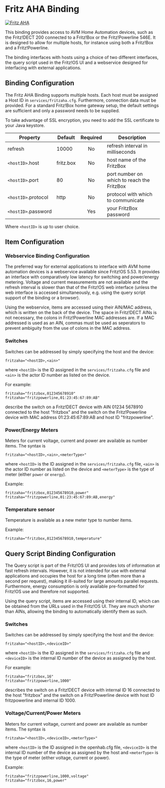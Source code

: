 # Fritz AHA Binding

[![Fritz AHA](http://img.youtube.com/vi/qYrpPrLY868/0.jpg)](http://www.youtube.com/watch?v=qYrpPrLY868)

This binding provides access to AVM Home Automation devices, such as the Fritz!DECT 200 connected to a Fritz!Box or the Fritz!Powerline 546E. It is designed to allow for multiple hosts, for instance using both a Fritz!Box and a Fritz!Powerline.

The binding interfaces with hosts using a choice of two different interfaces, the query script used in the Fritz!OS UI and a webservice designed for interfacing with external applications.

## Binding Configuration

The Fritz AHA Binding supports multiple hosts. Each host must be assigned a Host ID in `services/fritzaha.cfg`. Furthermore, connection data must be provided. For a standard Fritz!Box home gateway setup, the default settings are sufficient and only a password needs to be supplied.

To take advantage of SSL encryption, you need to add the SSL certificate to your Java keystore.

| Property | Default | Required | Description |
|----------|---------|:--------:|-------------|
| refresh  | 10000   |    No    | refresh interval in milliseconds |
| `<hostID>`.host | fritz.box | No | host name of the FritzBox |
| `<hostID>`.port | 80        | No | port number on which to reach the FritzBox |
| `<hostID>`.protocol | http  | No | protocol with which to communicate |
| `<hostID>`.password| |  Yes   | your FritzBox password |

Where `<hostID>` is up to user choice.

## Item Configuration

### Webservice Binding Configuration

The preferred way for external applications to interface with AVM home automation devices is a webservice available since Fritz!OS 5.53. It provides an interface with comparatively low latency for switching and power/energy metering. Voltage and current measurements are not available and the refresh interval is slower than that of the Fritz!OS web interface (unless the web interface is accessed simultaneously, e.g. using the query script support of the binding or a browser).

Using the webservice, items are accessed using their AIN/MAC address, which is written on the back of the device. The space in Fritz!DECT AINs is not necessary, the colons in Fritz!Powerline MAC addresses are. If a MAC addressed is used as an AIN, commas must be used as seperators to prevent ambiguity from the use of colons in the MAC address.

### Switches

Switches can be addressed by simply specifying the host and the device:

```
fritzaha="<hostID>,<ain>"
```

where `<hostID>` is the ID assigned in the `services/fritzaha.cfg` file and `<ain>` is the actor ID number as listed on the device.

For example:

```
fritzaha="fritzbox,012345678910"
fritzaha="fritzpowerline,01:23:45:67:89:AB"
```

describe the switch on a Fritz!DECT device with AIN 01234 5678910 connected to the host "fritzbox" and the switch on the Fritz!Powerline device with MAC address 01:23:45:67:89:AB and host ID "fritzpowerline".

### Power/Energy Meters

Meters for current voltage, current and power are available as number items. The syntax is

```
fritzaha="<hostID>,<ain>,<meterType>"
```

where `<hostID>` is the ID assigned in the `services/fritzaha.cfg` file, `<ain>` is the actor ID number as listed on the device and `<meterType>` is the type of meter (either `power` or `energy`).

Example:

```
fritzaha="fritzbox,012345678910,power"
fritzaha="fritzpowerline,01:23:45:67:89:AB,energy"
```

### Temperature sensor

Temperature is available as a new meter type to number items.

Example:

```
fritzaha="fritzbox,012345678910,temperature"
```

## Query Script Binding Configuration

The Query script is part of the Fritz!OS UI and provides lots of information at fast refresh intervals. However, it is not intended for use with external applications and occupies the host for a long time (often more than a second per request), making it ill-suited for large amounts parallel requests. Furthermore, energy consumption is only available pre-formatted for Fritz!OS use and therefore not supported.

Using the query script, items are accessed using their internal ID, which can be obtained from the URLs used in the Fritz!OS UI. They are much shorter than AINs, allowing the binding to automatically identify them as such.

### Switches

Switches can be addressed by simply specifying the host and the device:

```
fritzaha="<hostID>,<deviceID>"
```

where `<hostID>` is the ID assigned in the `services/fritzaha.cfg` file and `<deviceID>` is the internal ID number of the device as assigned by the host.

For example:

```
fritzaha="fritzbox,16"
fritzaha="fritzpowerline,1000"
```

describes the switch on a Fritz!DECT device with internal ID 16 connected to the host "fritzbox" and the switch on a Fritz!Powerline device with host ID fritzpowerline and internal ID 1000.

### Voltage/Current/Power Meters

Meters for current voltage, current and power are available as number items. The syntax is

```
fritzaha="<hostID>,<deviceID>,<meterType>"
```

where `<hostID>` is the ID assigned in the openhab.cfg file, `<deviceID>` is the internal ID number of the device as assigned by the host and `<meterType>` is the type of meter (either voltage, current or power).

Example:
```
fritzaha="fritzpowerline,1000,voltage"
fritzaha="fritzbox,16,power"
```
